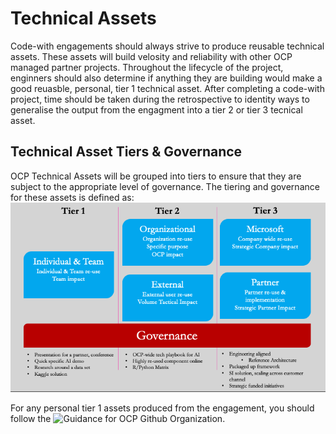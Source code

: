 # Technical Assets
Code-with engagements should always strive to produce reusable technical assets. These assets will build velosity and reliability with other OCP managed partner projects. Throughout the lifecycle of the project, enginners should also determine if anything they are building would make a good reuasble, personal, tier 1 technical asset.  After completing a code-with project, time should be taken during the retrospective to identity ways to generalise the output from the engagment into a tier 2 or tier 3 tecnical asset.

## Technical Asset Tiers & Governance
OCP Technical Assets will be grouped into tiers to ensure that they are subject to the appropriate level of governance. The tiering and governance for these assets is defined as:
![Technical Asset Tiers](../../img/technicalassets.png)

For any personal tier 1 assets produced from the engagement, you should follow the ![Guidance for OCP Github Organization](https://microsoft-my.sharepoint.com/:p:/p/anfrankl/EcsJVTEOJsBJnUYnbIMrKUcBeT05N2NTWzssTL7fe_jWgQ?e=0k9I8E).

